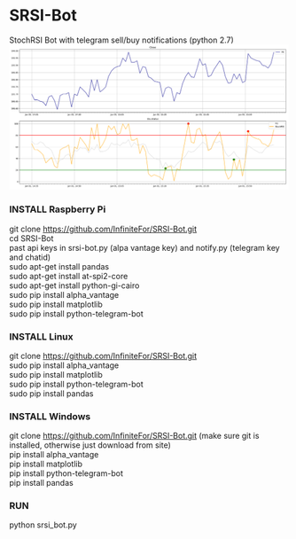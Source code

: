# SRSI-Bot
StochRSI Bot with telegram sell/buy notifications (python 2.7)
![Alt text](srsi.png)
### INSTALL Raspberry Pi
git clone https://github.com/InfiniteFor/SRSI-Bot.git<br>
cd SRSI-Bot<br>
past api keys in srsi-bot.py (alpa vantage key) and notify.py (telegram key and chatid)<br>
sudo apt-get install pandas<br>
sudo apt-get install at-spi2-core<br>
sudo apt-get install python-gi-cairo<br>
sudo pip install alpha_vantage<br>
sudo pip install matplotlib<br>
sudo pip install python-telegram-bot<br>

### INSTALL Linux
git clone https://github.com/InfiniteFor/SRSI-Bot.git<br>
sudo pip install alpha_vantage<br>
sudo pip install matplotlib<br>
sudo pip install python-telegram-bot<br>
sudo pip install pandas<br>

### INSTALL Windows
git clone https://github.com/InfiniteFor/SRSI-Bot.git (make sure git is installed, otherwise just download from site)<br>
pip install alpha_vantage<br>
pip install matplotlib<br>
pip install python-telegram-bot<br>
pip install pandas<br>

### RUN
python srsi_bot.py
